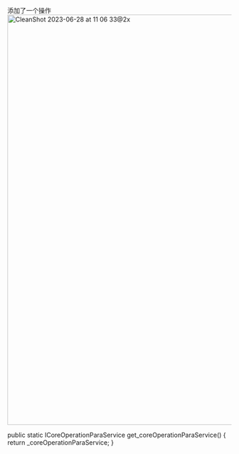 添加了一个操作
<img width="921" alt="CleanShot 2023-06-28 at 11 06 33@2x" src="https://github.com/oqq5518/sfs-/assets/4516065/ffbe2fd6-9108-420f-b110-c7ef6e2d8f26">

  public static ICoreOperationParaService get_coreOperationParaService() {
        return _coreOperationParaService;
    }
